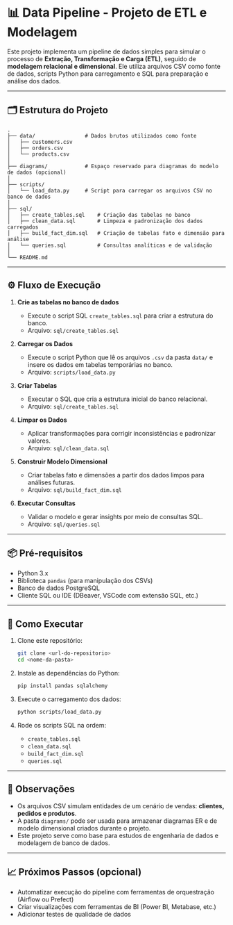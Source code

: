 # 📊 Data Pipeline - Projeto de ETL e Modelagem

Este projeto implementa um pipeline de dados simples para simular o processo de **Extração, Transformação e Carga (ETL)**, seguido de **modelagem relacional e dimensional**. Ele utiliza arquivos CSV como fonte de dados, scripts Python para carregamento e SQL para preparação e análise dos dados.

---

## 🗂 Estrutura do Projeto

```
.
├── data/                # Dados brutos utilizados como fonte
│   ├── customers.csv
│   ├── orders.csv
│   └── products.csv
│
├── diagrams/            # Espaço reservado para diagramas do modelo de dados (opcional)
│
├── scripts/
│   └── load_data.py     # Script para carregar os arquivos CSV no banco de dados
│
├── sql/
│   ├── create_tables.sql    # Criação das tabelas no banco
│   ├── clean_data.sql       # Limpeza e padronização dos dados carregados
│   ├── build_fact_dim.sql   # Criação de tabelas fato e dimensão para análise
│   └── queries.sql          # Consultas analíticas e de validação
│
└── README.md
```

---

## ⚙️ Fluxo de Execução

1. **Crie as tabelas no banco de dados**
   - Execute o script SQL `create_tables.sql` para criar a estrutura do banco.
   - Arquivo: `sql/create_tables.sql`

2. **Carregar os Dados**
   - Execute o script Python que lê os arquivos `.csv` da pasta `data/` e insere os dados em tabelas temporárias no banco.
   - Arquivo: `scripts/load_data.py`

3. **Criar Tabelas**
   - Executar o SQL que cria a estrutura inicial do banco relacional.
   - Arquivo: `sql/create_tables.sql`

4. **Limpar os Dados**
   - Aplicar transformações para corrigir inconsistências e padronizar valores.
   - Arquivo: `sql/clean_data.sql`

5. **Construir Modelo Dimensional**
   - Criar tabelas fato e dimensões a partir dos dados limpos para análises futuras.
   - Arquivo: `sql/build_fact_dim.sql`

6. **Executar Consultas**
   - Validar o modelo e gerar insights por meio de consultas SQL.
   - Arquivo: `sql/queries.sql`

---

## 📦 Pré-requisitos

- Python 3.x
- Biblioteca `pandas` (para manipulação dos CSVs)
- Banco de dados PostgreSQL
- Cliente SQL ou IDE (DBeaver, VSCode com extensão SQL, etc.)

---

## 🚀 Como Executar

1. Clone este repositório:
   ```bash
   git clone <url-do-repositorio>
   cd <nome-da-pasta>
   ```

2. Instale as dependências do Python:
   ```bash
   pip install pandas sqlalchemy
   ```

3. Execute o carregamento dos dados:
   ```bash
   python scripts/load_data.py
   ```

4. Rode os scripts SQL na ordem:
   - `create_tables.sql`
   - `clean_data.sql`
   - `build_fact_dim.sql`
   - `queries.sql`

---

## 📌 Observações

- Os arquivos CSV simulam entidades de um cenário de vendas: **clientes, pedidos e produtos**.
- A pasta `diagrams/` pode ser usada para armazenar diagramas ER e de modelo dimensional criados durante o projeto.
- Este projeto serve como base para estudos de engenharia de dados e modelagem de banco de dados.

---

## 📈 Próximos Passos (opcional)

- Automatizar execução do pipeline com ferramentas de orquestração (Airflow ou Prefect)
- Criar visualizações com ferramentas de BI (Power BI, Metabase, etc.)
- Adicionar testes de qualidade de dados
